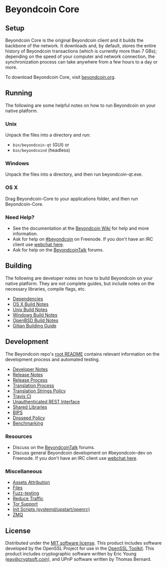 Beyondcoin Core
=============

Setup
---------------------
Beyondcoin Core is the original Beyondcoin client and it builds the backbone of the network. It downloads and, by default, stores the entire history of Beyondcoin transactions (which is currently more than 7 GBs); depending on the speed of your computer and network connection, the synchronization process can take anywhere from a few hours to a day or more.

To download Beyondcoin Core, visit [beyondcoin.org](https://beyondcoin.org).

Running
---------------------
The following are some helpful notes on how to run Beyondcoin on your native platform.

### Unix

Unpack the files into a directory and run:

- `bin/beyondcoin-qt` (GUI) or
- `bin/beyondcoind` (headless)

### Windows

Unpack the files into a directory, and then run beyondcoin-qt.exe.

### OS X

Drag Beyondcoin-Core to your applications folder, and then run Beyondcoin-Core.

### Need Help?

* See the documentation at the [Beyondcoin Wiki](https://beyondcoin.info/)
for help and more information.
* Ask for help on [#beyondcoin](http://webchat.freenode.net?channels=beyondcoin) on Freenode. If you don't have an IRC client use [webchat here](http://webchat.freenode.net?channels=beyondcoin).
* Ask for help on the [BeyondcoinTalk](https://beyondcointalk.io/) forums.

Building
---------------------
The following are developer notes on how to build Beyondcoin on your native platform. They are not complete guides, but include notes on the necessary libraries, compile flags, etc.

- [Dependencies](dependencies.md)
- [OS X Build Notes](build-osx.md)
- [Unix Build Notes](build-unix.md)
- [Windows Build Notes](build-windows.md)
- [OpenBSD Build Notes](build-openbsd.md)
- [Gitian Building Guide](gitian-building.md)

Development
---------------------
The Beyondcoin repo's [root README](/README.md) contains relevant information on the development process and automated testing.

- [Developer Notes](developer-notes.md)
- [Release Notes](release-notes.md)
- [Release Process](release-process.md)
- [Translation Process](translation_process.md)
- [Translation Strings Policy](translation_strings_policy.md)
- [Travis CI](travis-ci.md)
- [Unauthenticated REST Interface](REST-interface.md)
- [Shared Libraries](shared-libraries.md)
- [BIPS](bips.md)
- [Dnsseed Policy](dnsseed-policy.md)
- [Benchmarking](benchmarking.md)

### Resources
* Discuss on the [BeyondcoinTalk](https://beyondcointalk.io/) forums.
* Discuss general Beyondcoin development on #beyondcoin-dev on Freenode. If you don't have an IRC client use [webchat here](http://webchat.freenode.net/?channels=beyondcoin-dev).

### Miscellaneous
- [Assets Attribution](assets-attribution.md)
- [Files](files.md)
- [Fuzz-testing](fuzzing.md)
- [Reduce Traffic](reduce-traffic.md)
- [Tor Support](tor.md)
- [Init Scripts (systemd/upstart/openrc)](init.md)
- [ZMQ](zmq.md)

License
---------------------
Distributed under the [MIT software license](/COPYING).
This product includes software developed by the OpenSSL Project for use in the [OpenSSL Toolkit](https://www.openssl.org/). This product includes
cryptographic software written by Eric Young ([eay@cryptsoft.com](mailto:eay@cryptsoft.com)), and UPnP software written by Thomas Bernard.
